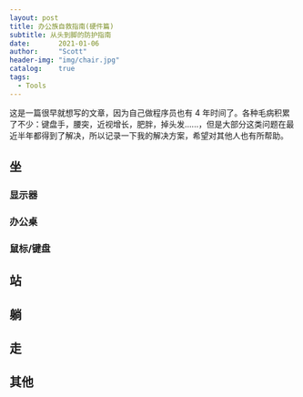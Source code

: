 ```yaml
---
layout: post
title: 办公族自救指南(硬件篇)
subtitle: 从头到脚的防护指南 
date:       2021-01-06
author:     "Scott"
header-img: "img/chair.jpg"
catalog:    true
tags:
  - Tools
---
```


这是一篇很早就想写的文章，因为自己做程序员也有 4 年时间了。各种毛病积累了不少：键盘手，腰突，近视增长，肥胖，掉头发......，但是大部分这类问题在最近半年都得到了解决，所以记录一下我的解决方案，希望对其他人也有所帮助。


## 坐

### 显示器
### 办公桌
### 鼠标/键盘

## 站

## 躺

## 走

## 其他
